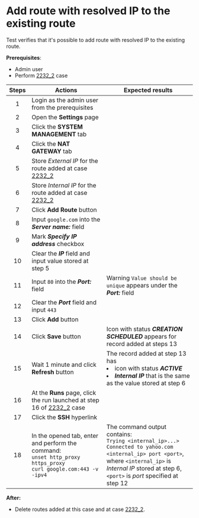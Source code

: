 # Add route with resolved IP to the existing route

Test verifies that it's possible to add route with resolved IP to the existing route.

**Prerequisites**:
- Admin user
- Perform [2232_2](2232_2.md) case

| Steps | Actions | Expected results |
| :---: | --- | --- |
| 1 | Login as the admin user from the prerequisites | |
| 2 | Open the **Settings** page | |
| 3 | Click the **SYSTEM MANAGEMENT** tab | |
| 4 | Click the **NAT GATEWAY** tab | |
| 5 | Store *External IP* for the route added at case [2232_2](2232_2.md) | |
| 6 | Store *Internal IP* for the route added at case [2232_2](2232_2.md) | |
| 7 | Click **Add Route** button | |
| 8 | Input `google.com` into the ***Server name:*** field |  |
| 9 | Mark ***Specify IP address*** checkbox | |
| 10 | Clear the ***IP*** field and input value stored at step 5 | |
| 11 | Input `80` into the ***Port:*** field | Warning `Value should be unique` appears under the ***Port:*** field |
| 12 | Clear the ***Port*** field and input `443` | |
| 13 | Click **Add** button | |
| 14 | Click **Save** button | Icon with status ***CREATION SCHEDULED*** appears for record added at steps 13 |
| 15 | Wait 1 minute and click **Refresh** button | The record added at step 13 has <li> icon with status ***ACTIVE*** <li> ***Internal IP*** that is the same as the value stored at step 6 |
| 16 |At the **Runs** page, click the run launched at step 16 of [2232_2](2232_2.md) case| |
| 17 | Click the **SSH** hyperlink | |
| 18 | In the opened tab, enter and perform the command: <br>`unset http_proxy https_proxy` <br> `curl google.com:443 -v -ipv4` | The command output contains: <br> `Trying <internal_ip>...>` <br> `Connected to yahoo.com <internal_ip> port <port>`, <br> where `<internal_ip>` is *Internal IP* stored at step 6, `<port>` is *port* specified at step 12 |

**After:**
- Delete routes added at this case and at case [2232_2](2232_2.md).